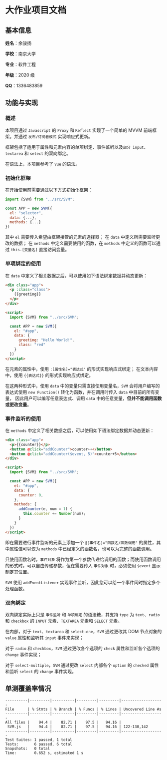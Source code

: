 # 大作业项目文档

## 基本信息
**姓名**：余骏扬

**学校**：南京大学

**专业**：软件工程

**年级**：2020 级

**QQ**：1336483859

## 功能与实现

### 概述
本项目通过 `Javascript` 的 `Proxy` 和 `Reflect` 实现了一个简单的 MVVM 前端框架。并通过 `发布/订阅者模式` 实现响应式更新。

框架包括了适用于属性和元素内容的单项绑定、事件监听以及`部分 input`、`textarea` 和 `select` 的双向绑定。

在语法上，本项目参考了 `Vue` 的语法。

### 初始化框架
在开始使用前需要通过以下方式初始化框架：
```javascript
import {SVM} from "../src/SVM";

const APP = new SVM({
  el: "selector",
  data: {...},
  methods: {...}
})
```
其中 `el` 需要传入希望由框架接管的元素的选择器；
在 `data` 中定义所需要监听更改的数据； 
在 `methods` 中定义需要使用的函数，在 `methods` 中定义的函数可以通过 `this.[变量名]` 直接访问变量。

### 单项绑定的使用
在 `data` 中定义了相关数据之后，可以使用如下语法绑定数据并动态更新：
```html
<div class="app">
  <p :class="class">
    {{greeting}}
  </p>
</div>

<script>
  import {SVM} from "../src/SVM";

  const APP = new SVM({
    el: "#app",
    data: {
      greeting: "Hello World!",
      class: "red"
    }
  })
</script>
```
在元素的属性中，使用 `:[属性名]="表达式"` 的形式实现响应式绑定；
在文本内容中，使用 `{{表达式}}` 的形式实现响应式绑定。

在这两种形式中，使用 `data` 中的变量只需直接使用变量名，`SVM` 会将用户编写的表达式使用 `new Function()` 转化为函数，并在调用时传入 `data` 中目前的所有变量，
因此用户可以编写任意表达式、调用 `data` 中的任意变量，**但并不能调用函数或更改变量**。

### 事件监听的使用
在 `methods` 中定义了相关数据之后，可以使用如下语法绑定数据并动态更新：
```html
<div class="app">
  <p>{{counter}}</p>
  <button @click="addCounter">counter++</button>
  <button @click="addCounter($event, 5)">counter+5</button>
</div>

<script>
  import {SVM} from "../src/SVM";

  const APP = new SVM({
    el: "#app",
    data: {
      counter: 0,
    },
    methods: {
      addCounter(e, num = 1) {
        this.counter += Number(num);
      }
    }
  })
</script>
```
即在需要进行事件监听的元素上添加一个 `@[事件名]="函数名/函数调用"` 的属性，其中属性值可以仅为 `methods` 中已经定义的函数名，也可以为完整的函数调用。

只使用函数名时，`事件对象` 将作为第一个参数传递给调用的函数；而使用函数调用的形式时，可以自由传递参数，但在需要传入 `事件对象` 时，必须使用 `$event` 显示制定其位置。

`SVM` 使用 `addEventListener` 实现事件监听，因此您可以给一个事件同时指定多个处理函数。

### 双向绑定
双向绑定实际上只是 `事件监听` 和 `单项绑定` 的语法糖，其支持 `type` 为 `text`、`radio` 和 `checkbox` 的 `INPUT` 元素、`TEXTAREA` 元素和 `SELECT` 元素。

在内部，对于 `text`、`textarea` 和 `select-one`，`SVM` 通过更改其 DOM 节点对象的 `value` 属性和监听其 `input` 事件来实现；

对于 `radio` 和 `checkbox`，`SVM` 通过更改各个选项的 `check` 属性和监听各个选项的 `change` 事件实现；

对于 `select-multiple`，`SVM` 通过更改 `select` 内部各个 `option` 的 `checked` 属性和监听 `select` 的 `change` 事件实现。

## 单测覆盖率情况
```
----------|---------|----------|---------|---------|-------------------
File      | % Stmts | % Branch | % Funcs | % Lines | Uncovered Line #s 
----------|---------|----------|---------|---------|-------------------
All files |    94.4 |    82.71 |    97.5 |   94.16 |                   
 SVM.js   |    94.4 |    82.71 |    97.5 |   94.16 | 122-130,142       
----------|---------|----------|---------|---------|-------------------
Test Suites: 1 passed, 1 total
Tests:       6 passed, 6 total
Snapshots:   0 total
Time:        0.652 s, estimated 1 s
```